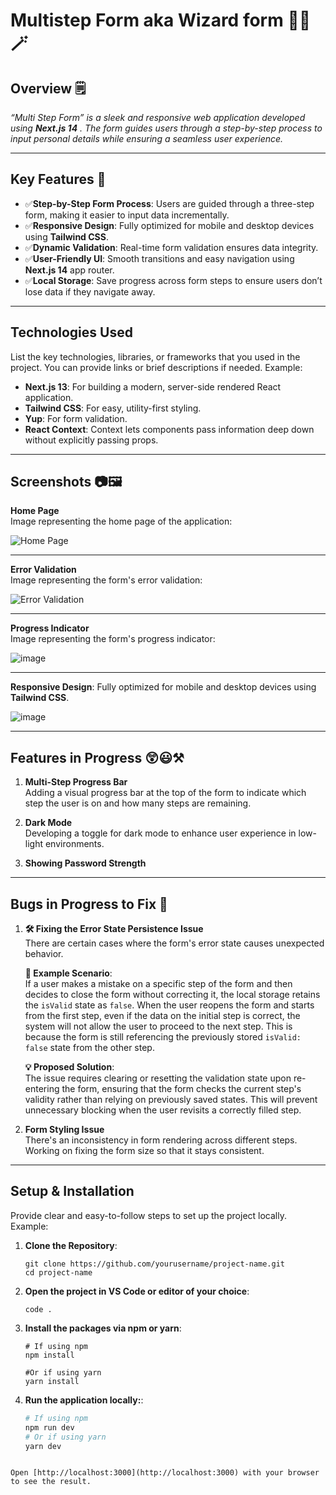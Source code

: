 # Multistep Form aka Wizard form 🧙‍♂️🪄

## Overview 🗒️

_“Multi Step Form” is a sleek and responsive web application developed using **Next.js 14** . The form guides users through a step-by-step process to input personal details while ensuring a seamless user experience._

---

## Key Features 🎂

- ✅**Step-by-Step Form Process**: Users are guided through a three-step form, making it easier to input data incrementally.
- ✅**Responsive Design**: Fully optimized for mobile and desktop devices using **Tailwind CSS**.
- ✅**Dynamic Validation**: Real-time form validation ensures data integrity.
- ✅**User-Friendly UI**: Smooth transitions and easy navigation using **Next.js 14** app router.
- ✅**Local Storage**: Save progress across form steps to ensure users don’t lose data if they navigate away.

---

## Technologies Used

List the key technologies, libraries, or frameworks that you used in the project. You can provide links or brief descriptions if needed. Example:

- **Next.js 13**: For building a modern, server-side rendered React application.
- **Tailwind CSS**: For easy, utility-first styling.
- **Yup**: For form validation.
- **React Context**: Context lets components pass information deep down without explicitly passing props.

---

## Screenshots 📷🖼️

**Home Page**  
Image representing the home page of the application:

![Home Page](https://github.com/user-attachments/assets/c2352021-7d7b-4315-a567-92c84abf1abc)

---

**Error Validation**  
Image representing the form's error validation:

![Error Validation](https://github.com/user-attachments/assets/9bd2b0a7-7672-40b2-9bfd-5a36126cef03)

---

**Progress Indicator**  
Image representing the form's progress indicator:

![image](https://github.com/user-attachments/assets/84eb36a8-bbb5-45d0-939f-6ca73f40af31)

---

**Responsive Design**:
Fully optimized for mobile and desktop devices using **Tailwind CSS**.

![image](https://github.com/user-attachments/assets/1d411c56-8235-4d5a-9710-ae5f6bfd67c9)

---

## Features in Progress 😲😃⚒️

1. **Multi-Step Progress Bar**  
   Adding a visual progress bar at the top of the form to indicate which step the user is on and how many steps are remaining.

2. **Dark Mode**  
   Developing a toggle for dark mode to enhance user experience in low-light environments.

3. **Showing Password Strength**

---

## Bugs in Progress to Fix 🐞

1. **🛠️ Fixing the Error State Persistence Issue**  
   There are certain cases where the form's error state causes unexpected behavior.

   **🚨 Example Scenario**:  
   If a user makes a mistake on a specific step of the form and then decides to close the form without correcting it, the local storage retains the `isValid` state as `false`. When the user reopens the form and starts from the first step, even if the data on the initial step is correct, the system will not allow the user to proceed to the next step. This is because the form is still referencing the previously stored `isValid: false` state from the other step.

   **💡 Proposed Solution**:  
   The issue requires clearing or resetting the validation state upon re-entering the form, ensuring that the form checks the current step's validity rather than relying on previously saved states. This will prevent unnecessary blocking when the user revisits a correctly filled step.

2. **Form Styling Issue**  
   There's an inconsistency in form rendering across different steps. Working on fixing the form size so that it stays consistent.

---

## Setup & Installation

Provide clear and easy-to-follow steps to set up the project locally. Example:

1. **Clone the Repository**:
   ```
   git clone https://github.com/yourusername/project-name.git
   cd project-name
   ```
2. **Open the project in VS Code or editor of your choice**:

   ```
   code .
   ```

3. **Install the packages via npm or yarn**:

   ```
   # If using npm
   npm install

   #Or if using yarn
   yarn install
   ```

4. **Run the application locally:**:
   ```bash
   # If using npm
   npm run dev
   # Or if using yarn
   yarn dev
   ```

```

Open [http://localhost:3000](http://localhost:3000) with your browser to see the result.
```
